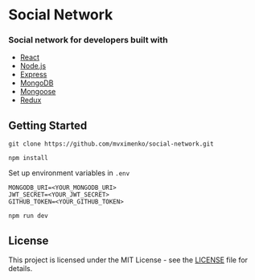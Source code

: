 # Social Network

### Social network for developers built with

- [React](https://reactjs.org/)
- [Node.js](https://nodejs.org/en/)
- [Express](https://expressjs.com/)
- [MongoDB](https://www.mongodb.com/)
- [Mongoose](https://mongoosejs.com/)
- [Redux](https://redux.js.org/)

## Getting Started

```
git clone https://github.com/mvximenko/social-network.git
```

```
npm install
```

Set up environment variables in `.env`

```
MONGODB_URI=<YOUR_MONGODB_URI>
JWT_SECRET=<YOUR_JWT_SECRET>
GITHUB_TOKEN=<YOUR_GITHUB_TOKEN>
```

```
npm run dev
```

## License

This project is licensed under the MIT License - see the [LICENSE](LICENSE) file for details.
